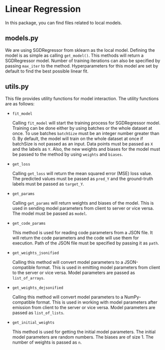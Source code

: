 # Linear Regression

In this package, you can find files related to local models.

## models.py

We are using SGDRegressor from sklearn as the local model. Defining the model is as simple as calling ```get_model()```. This methods will return a SGDRegressor model. Number of training iterations can also be specified by passing ```max_iter``` to the method. Hyperparameters for this model are set by default to find the best possible linear fit.

## utils.py

This file provides utility functions for model interaction. The utility functions are as follows:

- ```fit_model```

    Calling ```fit_model``` will start the training process for SGDRegressor model. Training can be done either by using batches or the whole dataset at once. To use batches ```batchSize``` must be an integer number greater than 0. By default, the model will train on the whole dataset at once if batchSize is not passed as an input. Data points must be passed as ```X``` and the labels as ```Y```. Also, the new weights and biases for the model must be passed to the method by using ```weights``` and ```biases```.

- ```get_loss```
    
    Calling ```get_loss``` will return the mean squared error (MSE) loss value. The predicted values must be passed as ```pred_Y``` and the ground-truth labels must be passed as ```target_Y```.

- ```get_params```

    Calling ```get_params``` will return weights and biases of the model. This is used in sending model parameters from client to server or vice versa. The model must be passed as ```model```.

- ```get_code_params```

    This method is used for reading code parameters from a JSON file. It will return the code parameters and the code will use them for execution. Path of the JSON file must be specified by passing it as ```path```.

- ```get_weights_jsonified```

    Calling this method will convert model parameters to a JSON-compatible format. This is used in emitting model parameters from client to the server or vice versa. Model parameters are passed as ```list_of_arrays```.

- ```get_weights_dejsonified```

    Calling this method will convert model parameters to a NumPy-compatible format. This is used in working with model parameters after emission from client to the server or vice versa. Model parameters are passed as ```list_of_lists```.

- ```get_initial_weights```

    This method is used for getting the initial model parameters. The initial model parameters are random numbers. The biases are of size 1. The number of weights is passed as ```n```.